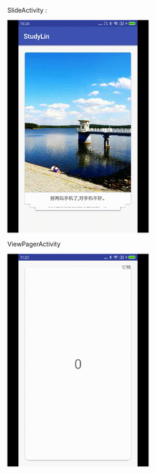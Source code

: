 SlideActivity :

![](https://github.com/lgshuo/StudyLin/blob/master/pic/slideRecycler.gif)

ViewPagerActivity

![](https://github.com/lgshuo/StudyLin/blob/master/pic/snapHelper.gif)